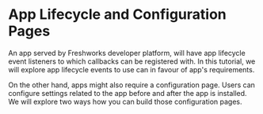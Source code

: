 # App Lifecycle and Configuration Pages

An app served by Freshworks developer platform, will have app lifecycle event listeners to which callbacks can be registered with. In this tutorial, we will explore app lifecycle events to use can in favour of app's requirements.

On the other hand, apps might also require a configuration page. Users can configure settings related to the app before and after the app is installed. We will explore two ways how you can build those configuration pages.


